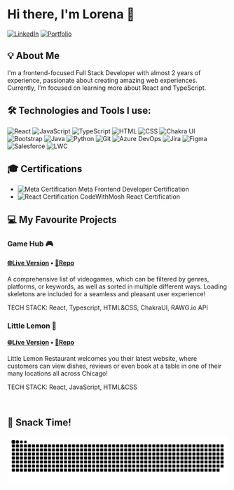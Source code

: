 # Hi there, I'm Lorena 👋

[![LinkedIn](https://img.shields.io/badge/LinkedIn-blue?style=for-the-badge&logo=linkedin&logoColor=white)](https://www.linkedin.com/in/lorena-zotaj/)
[![Portfolio](https://img.shields.io/badge/Portfolio-%23e57373?style=for-the-badge&logo=google-chrome&logoColor=white)](https://lorena-swe-portfolio.vercel.app/)

## 💡 About Me
I'm a frontend-focused Full Stack Developer with almost 2 years of experience, passionate about creating amazing web experiences.
<br />
Currently, I'm focused on learning more about React and TypeScript.

## 🛠️ Technologies and Tools I use:
![React](https://img.shields.io/badge/React-20232A?style=for-the-badge&logo=react&logoColor=61DAFB)
![JavaScript](https://img.shields.io/badge/JavaScript-F7DF1E?style=for-the-badge&logo=javascript&logoColor=black)
![TypeScript](https://img.shields.io/badge/TypeScript-007ACC?style=for-the-badge&logo=typescript&logoColor=white)
![HTML](https://img.shields.io/badge/HTML-E34F26?style=for-the-badge&logo=html5&logoColor=white)
![CSS](https://img.shields.io/badge/CSS-1572B6?style=for-the-badge&logo=css3&logoColor=white)
![Chakra UI](https://img.shields.io/badge/Chakra%20UI-319795?style=for-the-badge&logo=chakra-ui&logoColor=white)
![Bootstrap](https://img.shields.io/badge/Bootstrap-563D7C?style=for-the-badge&logo=bootstrap&logoColor=white)
![Java](https://img.shields.io/badge/Java-007396?style=for-the-badge&logo=java&logoColor=white)
![Python](https://img.shields.io/badge/Python-3776AB?style=for-the-badge&logo=python&logoColor=white)
![Git](https://img.shields.io/badge/Git-F05032?style=for-the-badge&logo=git&logoColor=white)
![Azure DevOps](https://img.shields.io/badge/Azure%20DevOps-0078D4?style=for-the-badge&logo=azure-devops&logoColor=white)
![Jira](https://img.shields.io/badge/Jira-0052CC?style=for-the-badge&logo=jira&logoColor=white)
![Figma](https://img.shields.io/badge/Figma-F24E1E?style=for-the-badge&logo=figma&logoColor=white)
![Salesforce](https://img.shields.io/badge/Salesforce-00A1E0?style=for-the-badge&logo=salesforce&logoColor=white)
![LWC](https://img.shields.io/badge/Lightning%20Web%20Components-00A1E0?style=for-the-badge&logo=salesforce&logoColor=white)

## 🎓 Certifications
- ![Meta Certification](https://img.shields.io/badge/Meta-1877F2?style=for-the-badge&logo=meta&logoColor=white) Meta Frontend Developer Certification
- ![React Certification](https://img.shields.io/badge/CodeWithMosh-61DAFB?style=for-the-badge&logo=react&logoColor=white) CodeWithMosh React Certification

## 💻 My Favourite Projects
### Game Hub 🎮 
#### [🌐Live Version](https://lorena-swe-game-hub.vercel.app/) • [📄Repo](https://github.com/lorena-swe/game-hub)
A comprehensive list of videogames, which can be filtered by genres, platforms, or keywords, as well as sorted in multiple different ways.
Loading skeletons are included for a seamless and pleasant user experience!

TECH STACK: React, Typescript, HTML&CSS, ChakraUI, RAWG.io API

### Little Lemon 🍋
#### [🌐Live Version](https://lorena-swe-game-hub.vercel.app/) • [📄Repo](https://github.com/lorena-swe/little-lemon-restaurant)
Little Lemon Restaurant welcomes you their latest website, where customers can view dishes, reviews or even book at a table in one of their many locations all across Chicago!

TECH STACK: React, JavaScript, HTML&CSS

<br />

## 🍕 Snack Time!
![Snake animation](https://raw.githubusercontent.com/lorena-swe/lorena-swe/output/github-contribution-grid-snake-dark.svg)
